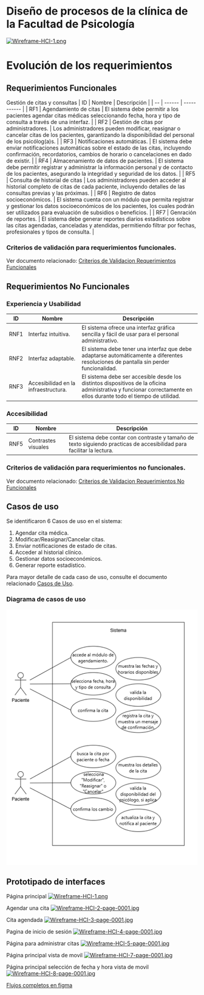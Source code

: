 # Diseño de procesos de la clínica de la Facultad de Psicología

[![Wireframe-HCI-1.png](https://i.postimg.cc/44tCqsnY/Wireframe-HCI-1.png)](https://postimg.cc/5jxkFcBJ)

# Evolución de los requerimientos

## Requerimientos Funcionales

Gestión de citas y consultas
| ID | Nombre | Descripción |
| -- | ------ | ----------- |
| RF1 | Agendamiento de citas | El sistema debe permitir a los pacientes agendar citas médicas seleccionando fecha, hora y tipo de consulta a través de una interfaz. |
| RF2 | Gestión de citas por administradores. | Los administradores pueden modificar, reasignar o cancelar citas de los pacientes, garantizando la disponibilidad del personal de los psicólog(a)s. |
| RF3 | Notificaciones automáticas. | El sistema debe enviar notificaciones automáticas sobre el estado de las citas, incluyendo confirmación, recordatorios, cambios de horario o cancelaciones en dado de existir. |
| RF4 | Almacenamiento de datos de pacientes. | El sistema debe permitir registrar y administrar la información personal y de contacto de los pacientes, asegurando la integridad y seguridad de los datos. |
| RF5 | Consulta de historial de citas | Los administradores pueden acceder al historial completo de citas de cada paciente, incluyendo detalles de las consultas previas y las próximas. |
| RF6 | Registro de datos socioeconómicos. | El sistema cuenta con un módulo que permita registrar y gestionar los datos socioeconómicos de los pacientes, los cuales podrán ser utilizados para evaluación de subsidios o beneficios. |
| RF7 | Genración de reportes. | El sistema debe generar reportes diarios estadísticos sobre las citas agendadas, canceladas y atendidas, permitiendo filtrar por fechas, profesionales y tipos de consulta. |

### Criterios de validación para requerimientos funcionales.
Ver documento relacionado: [Criterios de Validacion Requerimientos Funcionales](Criterios_Validacion_Funcionales.md)
## Requerimientos No Funcionales

### Experiencia y Usabilidad

| ID | Nombre | Descripción |
| -- | ------ | ----------- |
| RNF1 | Interfaz intuitiva. | El sistema ofrece una interfaz gráfica sencilla y fácil de usar para el personal administrativo. |
| RNF2 | Interfaz adaptable. | El sistema debe tener una interfaz que debe adaptarse automáticamente a diferentes resoluciones de pantalla sin perder funcionalidad. |
| RNF3 | Accesibilidad en la infraestructura. |El sistema debe ser accesible desde los distintos dispositivos de la oficina administrativa y funcionar correctamente en ellos durante todo el tiempo de utilidad. |

### Accesibilidad

| ID | Nombre | Descripción |
| -- | ------ | ----------- |
| RNF5 | Contrastes visuales | El sistema debe contar con contraste y tamaño de texto siguiendo practicas de accesibilidad para facilitar la lectura. |

### Criterios de validación para requerimientos no funcionales.
Ver documento relacionado: [Criterios de Validacion Requerimientos No Funcionales](Criterios_Validacion_No_Funcionales.md)


## Casos de uso

Se identificaron 6 Casos de uso en el sistema:
1. Agendar cita médica.
2. Modificar/Reasignar/Cancelar citas.
3. Enviar notificaciones de estado de citas.
4. Acceder al historial clínico.
5. Gestionar datos socioeconómicos.
6. Generar reporte estadístico.

Para mayor detalle de cada caso de uso, consulte el documento relacionado [Casos de Uso](Casos_De_Uso.md).

### Diagrama de casos de uso
![Casos de uso](<Casos de uso.png>)

## Prototipado de interfaces

Página principal
[![Wireframe-HCI-1.png](https://i.postimg.cc/44tCqsnY/Wireframe-HCI-1.png)](https://postimg.cc/5jxkFcBJ)

Agendar una cita
[![Wireframe-HCI-2-page-0001.jpg](https://i.postimg.cc/7Y8qPD62/Wireframe-HCI-2-page-0001.jpg)](https://postimg.cc/Z0cGjG6b)

Cita agendada
[![Wireframe-HCI-3-page-0001.jpg](https://i.postimg.cc/kGx3R64t/Wireframe-HCI-3-page-0001.jpg)](https://postimg.cc/1V5YLzD9)

Pagina de inicio de sesión
[![Wireframe-HCI-4-page-0001.jpg](https://i.postimg.cc/g0RDWvBR/Wireframe-HCI-4-page-0001.jpg)](https://postimg.cc/wtqJ5szT)

Página para administrar citas
[![Wireframe-HCI-5-page-0001.jpg](https://i.postimg.cc/gc4Kmc4M/Wireframe-HCI-5-page-0001.jpg)](https://postimg.cc/mhz9SsvM)

Página principal vista de movil
[![Wireframe-HCI-7-page-0001.jpg](https://i.postimg.cc/pL5Qffv7/Wireframe-HCI-7-page-0001.jpg)](https://postimg.cc/nXZQZQCY)

Página principal selección de fecha y hora vista de movil
[![Wireframe-HCI-8-page-0001.jpg](https://i.postimg.cc/d30rLdn5/Wireframe-HCI-8-page-0001.jpg)](https://postimg.cc/7GpfR5Fz)

[Flujos completos en figma]([Wireframe-HCI-8-page-0001.jpg](https://i.postimg.cc/d30rLdn5/Wireframe-HCI-8-page-0001.jpg)](https://postimg.cc/7GpfR5Fz))

